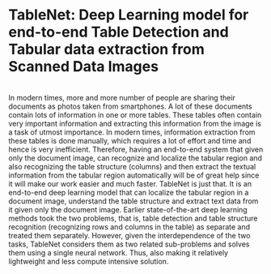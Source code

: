 # TableNet: Deep Learning model for end-to-end Table Detection and Tabular data extraction from Scanned Data Images
<br>
In modern times, more and more number of people are sharing their documents as photos taken from smartphones. A lot of these documents contain lots of information in one or more tables. These tables often contain very important information and extracting this information from the image is a task of utmost importance.
In modern times, information extraction from these tables is done manually, which requires a lot of effort and time and hence is very inefficient. Therefore, having an end-to-end system that given only the document image, can recognize and localize the tabular region and also recognizing the table structure (columns) and then extract the textual information from the tabular region automatically will be of great help since it will make our work easier and much faster.
TableNet is just that. It is an end-to-end deep learning model that can localize the tabular region in a document image, understand the table structure and extract text data from it given only the document image.
Earlier state-of-the-art deep learning methods took the two problems, that is, table detection and table structure recognition (recognizing rows and columns in the table) as separate and treated them separately. However, given the interdependence of the two tasks, TableNet considers them as two related sub-problems and solves them using a single neural network. Thus, also making it relatively lightweight and less compute intensive solution.
